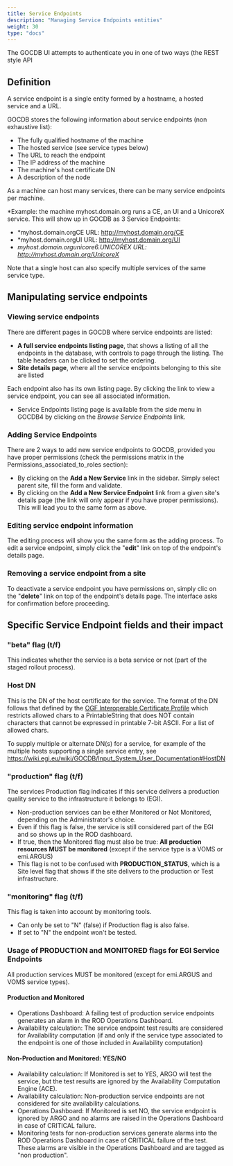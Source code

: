 ```yaml
---
title: Service Endpoints
description: "Managing Service Endpoints entities"
weight: 30
type: "docs"
---
```

The GOCDB UI attempts to authenticate you in one of two ways (the REST style API

## Definition
A service endpoint is a single entity formed by a hostname, a hosted service and
a URL.

GOCDB stores the following information about service endpoints (non exhaustive
list):
- The fully qualified hostname of the machine
- The hosted service (see service types below)
- The URL to reach the endpoint
- The IP address of the machine
- The machine's host certificate DN
- A description of the node

As a machine can host many services, there can be many service endpoints per
machine.

*Example: the machine myhost.domain.org runs a CE, an UI and a UnicoreX service.
This will show up in GOCDB as 3 Service Endpoints:
- *myhost.domain.orgCE URL: http://myhost.domain.org/CE
- *myhost.domain.orgUI URL: http://myhost.domain.org/UI
- *myhost.domain.orgunicore6.UNICOREX URL: http://myhost.domain.org/UnicoreX*

Note that a single host can also specify multiple services of the same service
type.

## Manipulating service endpoints

### Viewing service endpoints

There are different pages in GOCDB where service endpoints are listed:
- **A full service endpoints listing page**, that shows a listing of all the
endpoints in the database, with controls to page through the listing. The table
headers can be clicked to set the ordering.
- **Site details page**, where all the service endpoints belonging to this site
are listed

Each endpoint also has its own listing page. By clicking the link to view a
service endpoint, you can see all associated information.
- Service Endpoints listing page is available from the side menu in GOCDB4 by
clicking on the *Browse Service Endpoints* link.

### Adding Service Endpoints

There are 2 ways to add new service endpoints to GOCDB, provided you have proper
permissions (check the permissions matrix in the Permissions_associated_to_roles
section):
- By clicking on the **Add a New Service** link in the sidebar. Simply select
parent site, fill the form and validate.
- By clicking on the **Add a New Service Endpoint** link from a given site's
details page (the link will only appear if you have proper permissions). This
will lead you to the same form as above.

### Editing service endpoint information

The editing process will show you the same form as the adding process. To edit a
service endpoint, simply click the "**edit**" link on top of the endpoint's
details page.

### Removing a service endpoint from a site

To deactivate a service endpoint you have permissions on, simply clic on the
"**delete**" link on top of the endpoint's details page. The interface asks for
confirmation before proceeding.

## Specific Service Endpoint fields and their impact

### "beta" flag (t/f)

This indicates whether the service is a beta service or not (part of the staged
rollout process).

### Host DN

This is the DN of the host certificate for the service. The format of the DN
follows that defined by the
[OGF Interoperable Certificate Profile](https://www.ogf.org/documents/GFD.225.pdf)
which restricts allowed chars to a PrintableString that does NOT contain
characters that cannot be expressed in printable 7-bit ASCII. For a list of
allowed chars.

To supply multiple or alternate DN(s) for a service, for example of the multiple
hosts supporting a single service entry,
see https://wiki.egi.eu/wiki/GOCDB/Input_System_User_Documentation#HostDN

### "production" flag (t/f)

The services Production flag indicates if this service delivers a production
quality service to the infrastructure it belongs to (EGI).
- Non-production services can be either Monitored or Not Monitored, depending on
the Administrator's choice.
- Even if this flag is false, the service is still considered part of the EGI and
so shows up in the ROD dashboard.
- If true, then the Monitored flag must also be true: **All production resources
MUST be monitored** (except if the service type is a VOMS or emi.ARGUS)
- This flag is not to be confused with **PRODUCTION_STATUS**, which is a Site
level flag that shows if the site delivers to the production or Test
infrastructure.

### "monitoring" flag (t/f)

This flag is taken into account by monitoring tools.
- Can only be set to "N" (false) if Production flag is also false.
- If set to "N" the endpoint won't be tested.

### Usage of PRODUCTION and MONITORED flags for EGI Service Endpoints

All production services MUST be monitored (except for emi.ARGUS and VOMS service
types).

#### Production and Monitored

- Operations Dashboard: A failing test of production service endpoints generates
an alarm in the ROD Operations Dashboard.
- Availability calculation: The service endpoint test results are considered for
Availability computation (if and only if the service type associated to the
endpoint is one of those included in Availability computation)

#### Non-Production and Monitored: YES/NO

- Availability calculation: If Monitored is set to YES, ARGO will test the
service, but the test results are ignored by the Availability Computation Engine
(ACE).
- Availability calculation: Non-production service endpoints are not considered
for site availability calculations.
- Operations Dashboard: If Monitored is set NO, the service endpoint is ignored
by ARGO and no alarms are raised in the Operations Dashboard in case of CRITICAL
failure.
- Monitoring tests for non-production services generate alarms into the ROD
Operations Dashboard in case of CRITICAL failure of the test. These alarms are
visible in the Operations Dashboard and are tagged as "non production".
